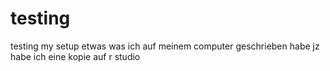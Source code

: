 # testing
testing my setup
etwas was ich auf meinem computer geschrieben habe
jz habe ich eine kopie auf r studio
